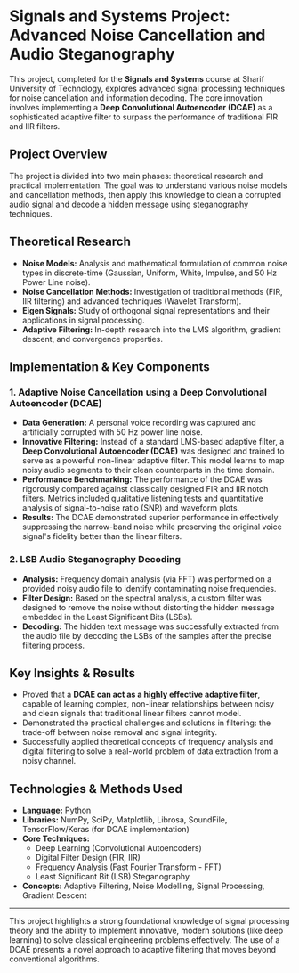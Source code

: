 # Signals and Systems Project: Advanced Noise Cancellation and Audio Steganography

This project, completed for the **Signals and Systems** course at Sharif University of Technology, explores advanced signal processing techniques for noise cancellation and information decoding. The core innovation involves implementing a **Deep Convolutional Autoencoder (DCAE)** as a sophisticated adaptive filter to surpass the performance of traditional FIR and IIR filters.

## Project Overview

The project is divided into two main phases: theoretical research and practical implementation. The goal was to understand various noise models and cancellation methods, then apply this knowledge to clean a corrupted audio signal and decode a hidden message using steganography techniques.

## Theoretical Research

*   **Noise Models:** Analysis and mathematical formulation of common noise types in discrete-time (Gaussian, Uniform, White, Impulse, and 50 Hz Power Line noise).
*   **Noise Cancellation Methods:** Investigation of traditional methods (FIR, IIR filtering) and advanced techniques (Wavelet Transform).
*   **Eigen Signals:** Study of orthogonal signal representations and their applications in signal processing.
*   **Adaptive Filtering:** In-depth research into the LMS algorithm, gradient descent, and convergence properties.

## Implementation & Key Components

### 1. Adaptive Noise Cancellation using a Deep Convolutional Autoencoder (DCAE)
*   **Data Generation:** A personal voice recording was captured and artificially corrupted with 50 Hz power line noise.
*   **Innovative Filtering:** Instead of a standard LMS-based adaptive filter, a **Deep Convolutional Autoencoder (DCAE)** was designed and trained to serve as a powerful non-linear adaptive filter. This model learns to map noisy audio segments to their clean counterparts in the time domain.
*   **Performance Benchmarking:** The performance of the DCAE was rigorously compared against classically designed FIR and IIR notch filters. Metrics included qualitative listening tests and quantitative analysis of signal-to-noise ratio (SNR) and waveform plots.
*   **Results:** The DCAE demonstrated superior performance in effectively suppressing the narrow-band noise while preserving the original voice signal's fidelity better than the linear filters.

### 2. LSB Audio Steganography Decoding
*   **Analysis:** Frequency domain analysis (via FFT) was performed on a provided noisy audio file to identify contaminating noise frequencies.
*   **Filter Design:** Based on the spectral analysis, a custom filter was designed to remove the noise without distorting the hidden message embedded in the Least Significant Bits (LSBs).
*   **Decoding:** The hidden text message was successfully extracted from the audio file by decoding the LSBs of the samples after the precise filtering process.

## Key Insights & Results

*   Proved that a **DCAE can act as a highly effective adaptive filter**, capable of learning complex, non-linear relationships between noisy and clean signals that traditional linear filters cannot model.
*   Demonstrated the practical challenges and solutions in filtering: the trade-off between noise removal and signal integrity.
*   Successfully applied theoretical concepts of frequency analysis and digital filtering to solve a real-world problem of data extraction from a noisy channel.

## Technologies & Methods Used

*   **Language:** Python
*   **Libraries:** NumPy, SciPy, Matplotlib, Librosa, SoundFile, TensorFlow/Keras (for DCAE implementation)
*   **Core Techniques:**
    *   Deep Learning (Convolutional Autoencoders)
    *   Digital Filter Design (FIR, IIR)
    *   Frequency Analysis (Fast Fourier Transform - FFT)
    *   Least Significant Bit (LSB) Steganography
*   **Concepts:** Adaptive Filtering, Noise Modelling, Signal Processing, Gradient Descent

---

This project highlights a strong foundational knowledge of signal processing theory and the ability to implement innovative, modern solutions (like deep learning) to solve classical engineering problems effectively. The use of a DCAE presents a novel approach to adaptive filtering that moves beyond conventional algorithms.
